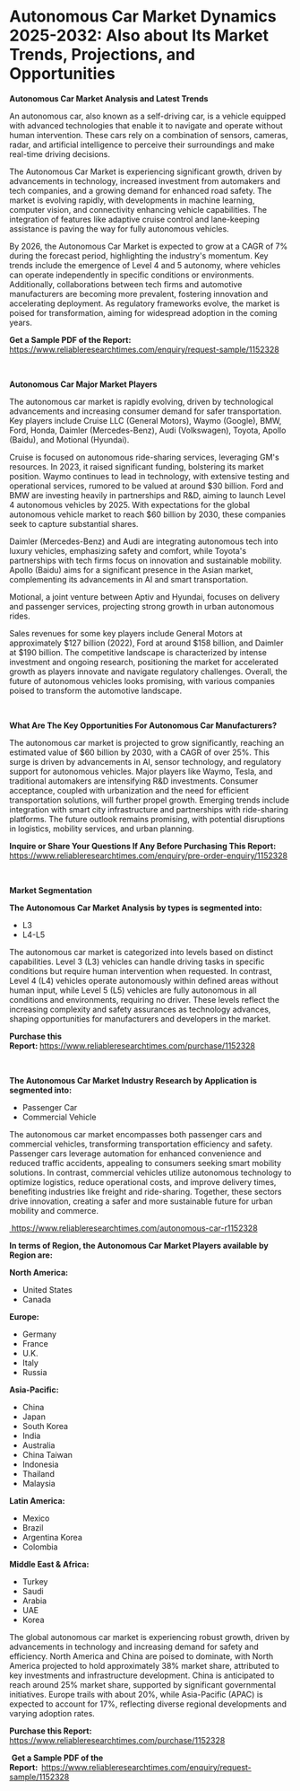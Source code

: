 <p><h1>Autonomous Car Market Dynamics 2025-2032: Also about Its Market Trends, Projections, and Opportunities</h1></p><p><strong>Autonomous Car Market Analysis and Latest Trends</strong></p>
<p><p>An autonomous car, also known as a self-driving car, is a vehicle equipped with advanced technologies that enable it to navigate and operate without human intervention. These cars rely on a combination of sensors, cameras, radar, and artificial intelligence to perceive their surroundings and make real-time driving decisions.</p><p>The Autonomous Car Market is experiencing significant growth, driven by advancements in technology, increased investment from automakers and tech companies, and a growing demand for enhanced road safety. The market is evolving rapidly, with developments in machine learning, computer vision, and connectivity enhancing vehicle capabilities. The integration of features like adaptive cruise control and lane-keeping assistance is paving the way for fully autonomous vehicles.</p><p>By 2026, the Autonomous Car Market is expected to grow at a CAGR of 7% during the forecast period, highlighting the industry's momentum. Key trends include the emergence of Level 4 and 5 autonomy, where vehicles can operate independently in specific conditions or environments. Additionally, collaborations between tech firms and automotive manufacturers are becoming more prevalent, fostering innovation and accelerating deployment. As regulatory frameworks evolve, the market is poised for transformation, aiming for widespread adoption in the coming years.</p></p>
<p><strong>Get a Sample PDF of the Report:&nbsp;</strong> <a href="https://www.reliableresearchtimes.com/enquiry/request-sample/1152328?utm_campaign=3282&utm_medium=2&utm_source=Github&utm_content=ia&utm_term=16042025&utm_id=autonomous-car">https://www.reliableresearchtimes.com/enquiry/request-sample/1152328</a></p>
<p>&nbsp;</p>
<p><strong>Autonomous Car Major Market Players</strong></p>
<p><p>The autonomous car market is rapidly evolving, driven by technological advancements and increasing consumer demand for safer transportation. Key players include Cruise LLC (General Motors), Waymo (Google), BMW, Ford, Honda, Daimler (Mercedes-Benz), Audi (Volkswagen), Toyota, Apollo (Baidu), and Motional (Hyundai). </p><p>Cruise is focused on autonomous ride-sharing services, leveraging GM's resources. In 2023, it raised significant funding, bolstering its market position. Waymo continues to lead in technology, with extensive testing and operational services, rumored to be valued at around $30 billion. Ford and BMW are investing heavily in partnerships and R&D, aiming to launch Level 4 autonomous vehicles by 2025. With expectations for the global autonomous vehicle market to reach $60 billion by 2030, these companies seek to capture substantial shares.</p><p>Daimler (Mercedes-Benz) and Audi are integrating autonomous tech into luxury vehicles, emphasizing safety and comfort, while Toyota's partnerships with tech firms focus on innovation and sustainable mobility. Apollo (Baidu) aims for a significant presence in the Asian market, complementing its advancements in AI and smart transportation.</p><p>Motional, a joint venture between Aptiv and Hyundai, focuses on delivery and passenger services, projecting strong growth in urban autonomous rides. </p><p>Sales revenues for some key players include General Motors at approximately $127 billion (2022), Ford at around $158 billion, and Daimler at $190 billion. The competitive landscape is characterized by intense investment and ongoing research, positioning the market for accelerated growth as players innovate and navigate regulatory challenges. Overall, the future of autonomous vehicles looks promising, with various companies poised to transform the automotive landscape.</p></p>
<p>&nbsp;</p>
<p><strong>What Are The Key Opportunities For Autonomous Car Manufacturers?</strong></p>
<p><p>The autonomous car market is projected to grow significantly, reaching an estimated value of $60 billion by 2030, with a CAGR of over 25%. This surge is driven by advancements in AI, sensor technology, and regulatory support for autonomous vehicles. Major players like Waymo, Tesla, and traditional automakers are intensifying R&D investments. Consumer acceptance, coupled with urbanization and the need for efficient transportation solutions, will further propel growth. Emerging trends include integration with smart city infrastructure and partnerships with ride-sharing platforms. The future outlook remains promising, with potential disruptions in logistics, mobility services, and urban planning.</p></p>
<p><strong>Inquire or Share Your Questions If Any Before Purchasing This Report:</strong> <a href="https://www.reliableresearchtimes.com/enquiry/pre-order-enquiry/1152328?utm_campaign=3282&utm_medium=2&utm_source=Github&utm_content=ia&utm_term=16042025&utm_id=autonomous-car">https://www.reliableresearchtimes.com/enquiry/pre-order-enquiry/1152328</a></p>
<p>&nbsp;</p>
<p><strong>Market Segmentation</strong></p>
<p><strong>The Autonomous Car Market Analysis by types is segmented into:</strong></p>
<p><ul><li>L3</li><li>L4-L5</li></ul></p>
<p><p>The autonomous car market is categorized into levels based on distinct capabilities. Level 3 (L3) vehicles can handle driving tasks in specific conditions but require human intervention when requested. In contrast, Level 4 (L4) vehicles operate autonomously within defined areas without human input, while Level 5 (L5) vehicles are fully autonomous in all conditions and environments, requiring no driver. These levels reflect the increasing complexity and safety assurances as technology advances, shaping opportunities for manufacturers and developers in the market.</p></p>
<p><strong>Purchase this Report:&nbsp;</strong><a href="https://www.reliableresearchtimes.com/purchase/1152328?utm_campaign=3282&utm_medium=2&utm_source=Github&utm_content=ia&utm_term=16042025&utm_id=autonomous-car">https://www.reliableresearchtimes.com/purchase/1152328</a></p>
<p>&nbsp;</p>
<p><strong>The Autonomous Car Market Industry Research by Application is segmented into:</strong></p>
<p><ul><li>Passenger Car</li><li>Commercial Vehicle</li></ul></p>
<p><p>The autonomous car market encompasses both passenger cars and commercial vehicles, transforming transportation efficiency and safety. Passenger cars leverage automation for enhanced convenience and reduced traffic accidents, appealing to consumers seeking smart mobility solutions. In contrast, commercial vehicles utilize autonomous technology to optimize logistics, reduce operational costs, and improve delivery times, benefiting industries like freight and ride-sharing. Together, these sectors drive innovation, creating a safer and more sustainable future for urban mobility and commerce.</p></p>
<p><a href="https://www.reliableresearchtimes.com/autonomous-car-r1152328?utm_campaign=3282&utm_medium=2&utm_source=Github&utm_content=ia&utm_term=16042025&utm_id=autonomous-car">&nbsp;https://www.reliableresearchtimes.com/autonomous-car-r1152328</a></p>
<p><strong>In terms of Region, the Autonomous Car Market Players available by Region are:</strong></p>
<p>
    <p> <strong> North America: </strong>
        <ul>
            <li>United States</li>
            <li>Canada</li>
        </ul>
        </p> 
    <p> <strong> Europe: </strong>
        <ul>
            <li>Germany</li>
            <li>France</li>
            <li>U.K.</li>
            <li>Italy</li>
            <li>Russia</li>
        </ul>
        </p> 
    <p> <strong> Asia-Pacific: </strong>
        <ul>
            <li>China</li>
            <li>Japan</li>
            <li>South Korea</li>
            <li>India</li>
            <li>Australia</li>
            <li>China Taiwan</li>
            <li>Indonesia</li>
            <li>Thailand</li>
            <li>Malaysia</li>
        </ul>
        </p> 
    <p> <strong> Latin America: </strong>
        <ul>
            <li>Mexico</li>
            <li>Brazil</li>
            <li>Argentina Korea</li>
            <li>Colombia</li>
        </ul>
        </p> 
    <p> <strong> Middle East & Africa: </strong>
        <ul>
            <li>Turkey</li>
            <li>Saudi</li>
            <li>Arabia</li>
            <li>UAE</li>
            <li>Korea</li>
        </ul>
    </p>
    </p>
<p><p>The global autonomous car market is experiencing robust growth, driven by advancements in technology and increasing demand for safety and efficiency. North America and China are poised to dominate, with North America projected to hold approximately 38% market share, attributed to key investments and infrastructure development. China is anticipated to reach around 25% market share, supported by significant governmental initiatives. Europe trails with about 20%, while Asia-Pacific (APAC) is expected to account for 17%, reflecting diverse regional developments and varying adoption rates.</p></p>
<p><strong>Purchase this Report: </strong><a href="https://www.reliableresearchtimes.com/purchase/1152328?utm_campaign=3282&utm_medium=2&utm_source=Github&utm_content=ia&utm_term=16042025&utm_id=autonomous-car">https://www.reliableresearchtimes.com/purchase/1152328</a></p>
<p>&nbsp;<strong>Get a Sample PDF of the Report:&nbsp;&nbsp;</strong><a href="https://www.reliableresearchtimes.com/enquiry/request-sample/1152328?utm_campaign=3282&utm_medium=2&utm_source=Github&utm_content=ia&utm_term=16042025&utm_id=autonomous-car">https://www.reliableresearchtimes.com/enquiry/request-sample/1152328</a></p>
<p><strong></strong></p>
<p><p></p><p></p><p></p></p>